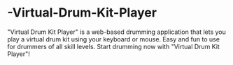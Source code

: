 # -Virtual-Drum-Kit-Player
"Virtual Drum Kit Player" is a web-based drumming application that lets you play a virtual drum kit using your keyboard or mouse.  Easy and fun to use for drummers of all skill levels. Start drumming now with "Virtual Drum Kit Player"!

